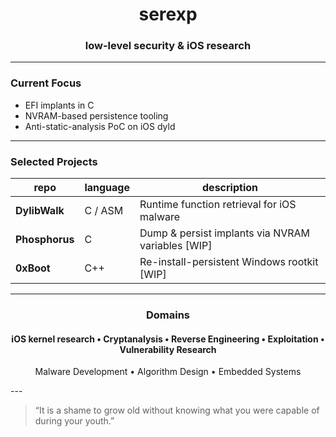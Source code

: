 <div align="center">

# serexp
### low-level security & iOS research

</div>

---

### Current Focus
- EFI implants in C  
- NVRAM-based persistence tooling  
- Anti-static-analysis PoC on iOS dyld  

---

### Selected Projects
| repo         | language | description |
|--------------|----------|-------------|
| **DylibWalk** | C / ASM  | Runtime function retrieval for iOS malware |
| **Phosphorus** | C        | Dump & persist implants via NVRAM variables [WIP] |
| **0xBoot**    | C++      | Re-install-persistent Windows rootkit [WIP] |

---

<div align="center">

  ### Domains
  
#### iOS kernel research • Cryptanalysis • Reverse Engineering • Exploitation • Vulnerability Research  
Malware Development • Algorithm Design • Embedded Systems
  </div>
---

> “It is a shame to grow old without knowing what you were capable of during your youth.”
